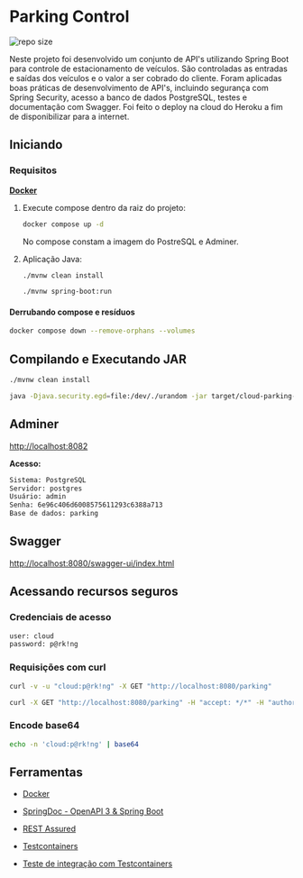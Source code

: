 # Parking Control

![repo size](https://img.shields.io/github/repo-size/natanaelsc/cloud-parking)

Neste projeto foi desenvolvido um conjunto de API's utilizando Spring Boot para controle de estacionamento de veículos. São controladas as entradas e saídas dos veículos e o valor a ser cobrado do cliente. Foram aplicadas boas práticas de desenvolvimento de API's, incluindo segurança com Spring Security, acesso a banco de dados PostgreSQL, testes e documentação com Swagger. Foi feito o deploy na cloud do Heroku a fim de disponibilizar para a internet.

## Iniciando

### Requisitos

[**Docker**](https://www.docker.com/products/docker-desktop)

1. Execute compose dentro da raiz do projeto:

    ```sh
    docker compose up -d
    ```

    No compose constam a imagem do PostreSQL e Adminer.

2. Aplicação Java:

    ```sh
    ./mvnw clean install
    ```

    ```sh
    ./mvnw spring-boot:run
    ```

#### Derrubando compose e resíduos

```sh
docker compose down --remove-orphans --volumes
```

## Compilando e Executando JAR

```sh
./mvnw clean install
```

```sh
java -Djava.security.egd=file:/dev/./urandom -jar target/cloud-parking-0.0.1-SNAPSHOT.jar
```

## Adminer

<http://localhost:8082>

**Acesso:**

```txt
Sistema: PostgreSQL
Servidor: postgres
Usuário: admin
Senha: 6e96c406d6008575611293c6388a713
Base de dados: parking
```

## Swagger

<http://localhost:8080/swagger-ui/index.html>

## Acessando recursos seguros

### Credenciais de acesso

```txt
user: cloud
password: p@rk!ng
```

### Requisições com curl

```sh
curl -v -u "cloud:p@rk!ng" -X GET "http://localhost:8080/parking"
```

```sh
curl -X GET "http://localhost:8080/parking" -H "accept: */*" -H "authorization: Basic Y2xvdWQ6cEByayFuZw=="
```

### Encode base64

```sh
echo -n 'cloud:p@rk!ng' | base64
```

## Ferramentas

* [Docker](https://www.docker.com/products/docker-desktop)

* [SpringDoc - OpenAPI 3 & Spring Boot](https://springdoc.org)

* [REST Assured](https://github.com/rest-assured/rest-assured/wiki/GettingStarted)

* [Testcontainers](https://www.testcontainers.org)

* [Teste de integração com Testcontainers](https://www.baeldung.com/spring-boot-testcontainers-integration-test)
